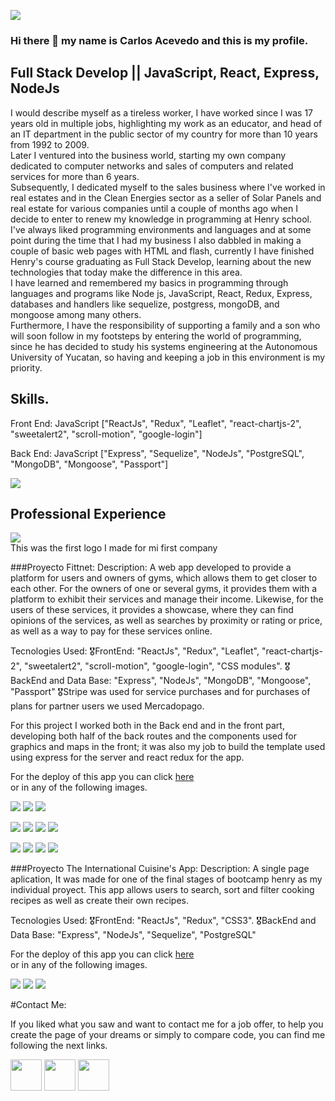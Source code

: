 <p align='left'>
    <img src='./Imagenes/1kc1.gif' />
</p>

<!-- ![Hi, I'm Wanda](https://github.com/WanCirone/wancirone/blob/main/assets/hi.gif) -->
### Hi there 👋 my name is Carlos Acevedo and this is my profile.

## Full Stack Develop || JavaScript, React, Express, NodeJs

<p align='left'>
I would describe myself as a tireless worker, I have worked since I was 17 years old in multiple jobs,
highlighting my work as an educator, and head of an IT department in the public sector of my country for more than 10 years from 1992 to 2009.</br>
Later I ventured into the business world, starting my own company dedicated to computer networks and sales of computers and related services for more than 6 years.</br>
Subsequently, I dedicated myself to the sales business where I've worked in real estates and in the Clean Energies sector as a seller of Solar Panels and real estate for various companies until a couple of months ago when I decide to enter to renew my knowledge in programming at Henry school.</br>
I've always liked programming environments and languages and at some point during the time that I had my business I also dabbled in making a couple of basic web pages with HTML and flash, currently I have finished Henry's course graduating as Full Stack Develop, learning about the new technologies that today make the difference in this area.</br>
I have learned and remembered my basics in programming through languages ​​and programs like Node js, JavaScript, React, Redux, Express, databases and handlers like sequelize, postgress, mongoDB, and mongoose among many others.</br>
Furthermore, I have the responsibility of supporting a family and a son who will soon follow in my footsteps by entering the world of programming, since he has decided to study his systems engineering at the Autonomous University of Yucatan, so having and keeping a job in this environment is my priority.</br>
</p>

## Skills.

<p>
Front End: JavaScript ["ReactJs", "Redux", "Leaflet", "react-chartjs-2", "sweetalert2", "scroll-motion", "google-login"]

Back End: JavaScript ["Express", "Sequelize", "NodeJs", "PostgreSQL", "MongoDB", "Mongoose", "Passport"]
</p>
<p align='left'>
    <img src='./Imagenes/teclado-mundo-codigo.jpg' />
</p>


## Professional Experience

<p align='left'>
    <img src='./Imagenes/Logo completo D Charly.jpg' />
    <br/>This was the first logo I made for mi first company
</p>
<p>
###Proyecto Fittnet:
    Description: A web app developed to provide a platform for users and owners of gyms, which allows them to get closer to each other.
    For the owners of one or several gyms, it provides them with a platform to exhibit their services and manage their income.
    Likewise, for the users of these services, it provides a showcase, where they can find opinions of the services, as well as searches by proximity or rating or price, as well as a way to pay for these services online.
    
 Tecnologies Used:
🎖️FrontEnd: "ReactJs", "Redux", "Leaflet", "react-chartjs-2", "sweetalert2", "scroll-motion", "google-login", "CSS modules".
🎖️BackEnd and Data Base: "Express", "NodeJs", "MongoDB", "Mongoose", "Passport" 
🎖️Stripe was used for service purchases and for purchases of plans for partner users we used Mercadopago.

For this project I worked both in the Back end and in the front part, developing both half of the back routes and the components used for graphics and maps in the front; it was also my job to build the template used using express for the server and react redux for the app.

For the deploy of this app you can click <a href=”https://fittnet-g11.vercel.app/” target=”_blank”>here</a></br>
or in any of the following images.
</p>

<p>
  <a href=”https://fittnet-g11.vercel.app/” target=”_blank”><img src="./Imagenes/fittnet/landing.png"></a>
  <a href=”https://fittnet-g11.vercel.app/” target=”_blank”><img src="./Imagenes/fittnet/registro.png"></a>
  <a href=”https://fittnet-g11.vercel.app/” target=”_blank”><img src="./Imagenes/fittnet/login.png"></a>
</p>
<p>
  <a href=”https://fittnet-g11.vercel.app/” target=”_blank”><img src="./Imagenes/fittnet/user-home-gyms cards.png"></a>
  <a href=”https://fittnet-g11.vercel.app/” target=”_blank”><img src="./Imagenes/fittnet/user-formulario-edicion-perfil.png"></a>
  <a href=”https://fittnet-g11.vercel.app/” target=”_blank”><img src="./Imagenes/fittnet/user-corrito-compras.png"></a>
  <a href=”https://fittnet-g11.vercel.app/” target=”_blank”><img src="./Imagenes/fittnet/user-corrito-compras.png"></a>
</p>
<p>
  <a href=”https://fittnet-g11.vercel.app/” target=”_blank”><img src="./Imagenes/fittnet/partner-home.png"></a>
  <a href=”https://fittnet-g11.vercel.app/” target=”_blank”><img src="./Imagenes/fittnet/partner-gyms.pngg"></a>
  <a href=”https://fittnet-g11.vercel.app/” target=”_blank”><img src="./Imagenes/fittnet/partner-plans.png"></a>
  <a href=”https://fittnet-g11.vercel.app/” target=”_blank”><img src="./Imagenes/fittnet/partner-gyms-edicion.png"></a>
</p>


<p>
###Proyecto The International Cuisine's App:
    Description: A single page aplication, It was made for one of the final stages of bootcamp henry as my individual proyect.
    This app allows users to search, sort and filter cooking recipes as well as create their own recipes.
    
 Tecnologies Used:
🎖️FrontEnd: "ReactJs", "Redux", "CSS3".
🎖️BackEnd and Data Base: "Express", "NodeJs", "Sequelize", "PostgreSQL" 

For the deploy of this app you can click <a href=”https://cuisines-app-demo.vercel.app/” target=”_blank”>here</a></br>
or in any of the following images.
</p>

<p>
  <a href=”https://cuisines-app-demo.vercel.app/” target=”_blank”><img src="./Imagenes/cuisine-app/landing.png"></a>
  <a href=”https://cuisines-app-demo.vercel.app/” target=”_blank”><img src="./Imagenes/cuisine-app/home.png"></a>
  <a href=”https://cuisines-app-demo.vercel.app/” target=”_blank”><img src="./Imagenes/cuisine-app/formulario de creacion de recetas.png"></a>
</p>


#Contact Me:

<p>If you liked what you saw and want to contact me for a job offer, to help you create the page of your dreams or simply to compare code, you can find me following the next links.
</p>
<a href="mailto:charlyacevedo@hotmail.com?subject=Hola quiero contactarte para un proyecto sobre una pagina web body=Quisiera%20m%C3%A1s%20informaci%C3%B3n%20sobre%20como%20puedes%20crearme%20un%20sitio%20web%20personalizado" target="_blank"><img style="width: 50px;" src="./Imagenes/Email-Logo.png"></a>
  <a href="https://www.linkedin.com/in/carlos-acevedo-full-stack-dev/" target="_blank"><img style="width: 50px;" src="./Imagenes/logolinkedin.jpg"></a>
  <a href="https://wa.me/+529992705023/?text=Hola quisiera mas informacion por que quiero contratar tus servicios como desarrollador web" target="_blank"><img  style="width: 50px;" src="./Imagenes/pngtree-whatsapp-icon-logo-png-image_771436.jpg"></a>
